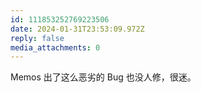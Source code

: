 ```yaml
---
id: 111853252769223506
date: 2024-01-31T23:53:09.972Z
reply: false
media_attachments: 0
---
```


Memos 出了这么恶劣的 Bug 也没人修，很迷。

